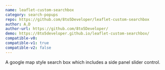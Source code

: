 ```yaml
---
name: leaflet-custom-searchbox
category: search-popups
repo: https://github.com/8to5Developer/leaflet-custom-searchbox
author: A.D
author-url: https://github.com/8to5Developer/
demo: https://8to5developer.github.io/leaflet-custom-searchbox/
compatible-v0:
compatible-v1: true
compatible-v2: false
---
```


A google map style search box which includes a side panel slider control.
